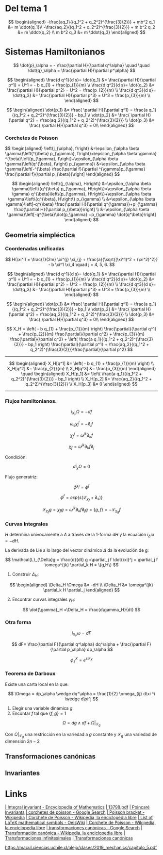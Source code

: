 <script src="https://cdn.mathjax.org/mathjax/latest/MathJax.js?config=TeX-AMS-MML_HTMLorMML" type="text/javascript"></script>

# Del tema 1

$$
\begin{aligned}
-\frac{aq_1}{(q_1^2 + q_2^2)^{\frac{3}{2}}} + mb^2 q_1 &= m \ddot{q_1}\\
-\frac{aq_2}{(q_1^2 + q_2^2)^{\frac{3}{2}}} + m b^2 q_2 &= m \ddot{q_2} \\
m b^2 q_3 &= m \ddot{q_3}
\end{aligned}
$$

# Sistemas Hamiltonianos
 
 
$$
\dot{p}_\alpha = - \frac{\partial H}{\partial q^\alpha} \quad \quad  \dot{q}_\alpha = \frac{\partial H}{\partial p^\alpha}
$$

$$
\begin{aligned}
	\frac{d q^1}{d s}= \dot{q_1} &=  \frac{\partial H}{\partial p^1} = U^1 =  - b q_{1} + \frac{p_{1}}{m} \\
	\frac{d q^2}{d s}= \dot{q_2} &= \frac{\partial H}{\partial p^2} = U^2 = \frac{p_{2}}{m} \\
	\frac{d q^3}{d s}= \dot{q_3} &= \frac{\partial H}{\partial p^3} = U^3 = \frac{p_{3}}{m} \\
\end{aligned}
$$

$$
\begin{aligned}
	 \dot{p_1} &= \frac{ \partial H}{\partial q^1} =  \frac{a q_1}{(q_1^2 + q_2^2)^{\frac{3}{2}}} - bp_1 \\
	 \dot{p_2} &= \frac{ \partial H}{\partial q^2} = \frac{aq_2}{(q_1^2 + q_2^2)^{\frac{3}{2}}} \\
	 \dot{p_3} &= \frac{ \partial H}{\partial q^3} = 0\\
\end{aligned}
$$


### Corchetes de Poisson

$$
\begin{aligned}
	\left\{j_{\alpha}, f\right\} &=\epsilon_{\alpha \beta \gamma}\left\{^{\beta} p_{\gamma}, f\right\}=\epsilon_{\alpha \beta \gamma} ^{\beta}\left\{p_{\gamma}, f\right\}+\epsilon_{\alpha \beta \gamma}\left{q^{\beta}, f\right} p_{\gamma}\\ &=\epsilon_{\alpha \beta \gamma}\left[-^{\beta} \frac{\partial f}{\partial ^{\gamma}p_{\gamma} \frac{\partial f}{\partial p_{\beta}}\right]
\end{aligned}
$$

$$
\begin{aligned}
	\left\{j_{\alpha}, H\right\} &=\epsilon_{\alpha \beta \gamma}\left\{q^{\beta} p_{\gamma}, H\right\}=\epsilon_{\alpha \beta \gamma} q^{\beta}\left\{p_{\gamma}, H\right\}+\epsilon_{\alpha \beta \gamma}\left\{q^{\beta}, H\right\} p_{\gamma}
	\\ &=\epsilon_{\alpha \beta \gamma}\left[-q^{\beta} \frac{\partial H}{\partial q^{\gamma}}+p_{\gamma} \frac{\partial H}{\partial p_{\beta}}\right]
	\\ &=\epsilon_{\alpha \beta \gamma}\left[-q^{\beta}\dot{p_\gamma} +p_{\gamma} \dot{q^\beta}\right]
	\end{aligned}
$$

## Geometria simpléctica

### Coordenadas unificadas

$$
H(\xi^i) = \frac{1}{2m} \xi^{j} \xi_{j} + \frac{a}{\sqrt{(\xi^1)^2 + (\xi^2)^2}} - b \xi^1 \xi_4 \quad j = 4, 5, 6.
$$

$$
\begin{aligned}
	\frac{d q^1}{d s}= \dot{q_1} &=  \frac{\partial H}{\partial p^1} = U^1 =  - b q_{1} + \frac{p_{1}}{m} \\
	\frac{d q^2}{d s}= \dot{q_2} &= \frac{\partial H}{\partial p^2} = U^2 = \frac{p_{2}}{m} \\
	\frac{d q^3}{d s}= \dot{q_3} &= \frac{\partial H}{\partial p^3} = U^3 = \frac{p_{3}}{m} \\
\end{aligned}
$$

$$
\begin{aligned}
	 \dot{p_1} &= \frac{ \partial H}{\partial q^1} =  \frac{a q_1}{(q_1^2 + q_2^2)^{\frac{3}{2}}} - bp_1 \\
	 \dot{p_2} &= \frac{ \partial H}{\partial q^2} = \frac{aq_2}{(q_1^2 + q_2^2)^{\frac{3}{2}}} \\
	 \dot{p_3} &= \frac{ \partial H}{\partial q^3} = 0\\
\end{aligned}
$$

$$
X_H = \left( - b q_{1}  + \frac{p_{1}}{m} \right) \frac{\partial}{\partial q^1} +   \frac{p_{2}}{m} \frac{\partial}{\partial q^2}  +  \frac{p_{3}}{m} \frac{\partial}{\partial q^3} + \left( \frac{a q_1}{(q_1^2 + q_2^2)^{\frac{3}{2}}}  -  bp_1 \right) \frac{\partial}{\partial p^1} + \frac{aq_2}{(q_1^2 + q_2^2)^{\frac{3}{2}}}\frac{\partial}{\partial p^2} 
$$

---

$$
\begin{aligned}
X_H[q^1] &= \left( - b q_{1}  + \frac{p_{1}}{m} \right)
\\ X_H[q^2] &= \frac{p_{2}}{m}
\\ X_H[q^3] &= \frac{p_{3}}{m} 
\end{aligned}
\quad
\begin{aligned}
X_H[p_1] &= \left( \frac{a q_1}{(q_1^2 + q_2^2)^{\frac{3}{2}}}  -  bp_1 \right)
\\ X_H[p_2] &= \frac{aq_2}{(q_1^2 + q_2^2)^{\frac{3}{2}}}
\\ X_H[p_3] &= 0 
\end{aligned}
$$


---

### Flujos hamiltonianos.

$$
i_{X_F} \Omega = - df
$$

$$
\omega_{lj} \chi_j^l = -\partial_j f
$$

$$
\chi_f^j = \omega^{jk}\partial_k f
$$

$$
\chi_f = \omega^{jk}\partial_k f \partial_j
$$

Condición:

$$
d i_\chi \Omega = 0
$$

Flujo generatriz:

$$
\phi^{\chi_f} = \phi^f
$$

$$
\phi^f = exp\{ s(\mathcal{L}_{\chi_f} + \partial_s )\}
$$

$$
\mathcal{L}_{\chi_f}g = \chi_f g = \omega^{jk}\partial_k f \partial_j g = \{g,f \} = - \mathcal{L}_{\chi_g}f
$$

### Curvas Integrales

$H$ determina unívocamente a $\Delta$ a través de la 1-forma $dH$ y la ecuación $i_\Delta \omega = -dH$.

La derivada de Lie a lo largo del vector dinámico $\Delta$ da la evolución de g:

$$
\mathcal{L}_{\Delta}g = \frac{d}{dt} g =\partial_j f \dot{\xi}^j = \partial_j f \omega^{jk} \partial_k H = \{g,H\}
$$

1. Construir $\Delta_H$:

$$
\begin{aligned}
	 \Delta_H \Omega &= -dH \\
	 \Delta_H &= \omega^{jk} \partial_k H \partial_j
\end{aligned}
$$

2. Encontrar curvas integrales $\gamma_H$:

$$
\dot{\gamma}_H =\Delta_H = \frac{d\gamma_H}{dt}
$$

### Otra forma

$$
i_{X_F} \omega = dF
$$


$$
dF= \frac{\partial F}{\partial q^\alpha} dq^\alpha +  \frac{\partial F}{\partial p_\alpha} dp_\alpha
$$

$$
\phi_s^X = e^{s\mathcal{L}_X}
$$

### Teorema de Darboux

Existe una carta local en la que:

$$
\Omega = dp_\alpha \wedge dq^\alpha = \frac{1}{2} \omega_{ij} d\xi ^i \wedge d\xi^j
$$

1. Elegir una variable dinámica $g$.
2. Encontar $f$ tal que $\{f, g \} = 1$

$$
\Omega = dg \wedge df+ \Omega | _{\mathcal{L}_g}
$$

Con $\Omega | _{\mathcal{L}_g}$ una restricción en la variedad a $g$ constante y $\mathcal{L}_g$ una variedad de dimensión $2n-2$

## Transformaciones canónicas


## Invariantes



# Links

[ | Integral invariant - Encyclopedia of Mathematics](https://www.encyclopediaofmath.org/index.php/Integral_invariant)
[ | 13798.pdf](http://diposit.ub.edu/dspace/bitstream/2445/24549/1/13798.pdf)
[ | Poincaré Invariants](https://farside.ph.utexas.edu/teaching/plasma/lectures1/node19.html)
[ | corchetes de poisson - Google Search](https://www.google.com/search?client=firefox-b-d&q=corchetes+de+poisson)
[ | Poisson bracket - Wikipedia](https://en.wikipedia.org/wiki/Poisson_bracket)
[ | Corchete de Poisson - Wikipedia, la enciclopedia libre](https://es.wikipedia.org/wiki/Corchete_de_Poisson)
[ | List of LaTeX mathematical symbols - OeisWiki](https://oeis.org/wiki/List_of_LaTeX_mathematical_symbols)
[ | Corchete de Poisson - Wikipedia, la enciclopedia libre](https://es.wikipedia.org/wiki/Corchete_de_Poisson)
[ | transformaciones canónicas - Google Search](https://www.google.com/search?client=firefox-b-d&q=transformaciones+can%C3%B3nicas)
[ | Transformación canónica - Wikipedia, la enciclopedia libre](https://es.wikipedia.org/wiki/Transformaci%C3%B3n_can%C3%B3nica)
[ | Transformaciones infinitesimales](http://delta.cs.cinvestav.mx/~mcintosh/comun/pb/node5.html)
[ | Transformaciones canónicas](http://delta.cs.cinvestav.mx/~mcintosh/comun/pb/node4.html)

https://macul.ciencias.uchile.cl/alejo/clases/2019_mechanics/capitulo_5.pdf

<!--stackedit_data:
eyJoaXN0b3J5IjpbMTM3ODQxODgwMSwtNTMyMzM5MjE1LC0xMz
M3MzEwMTQ5LC0zODU3NDU5NzksODI4MjEwMDM5LDgyODkyNzQ3
LC0xMzczMDQwNjAzLC05MjgzODA3OCwzNjY5NDY4ODMsLTg3OT
gxMDY0MSwtMzA1ODA4NTEyLC0xOTQxOTA1MzAzLDE2NTA4OTI5
MjEsMTkyOTYxNjc5MiwtMTk1MDU4Mjk3NywtMTQ2MDMyNzg3MC
w3MzA5OTgxMTZdfQ==
-->